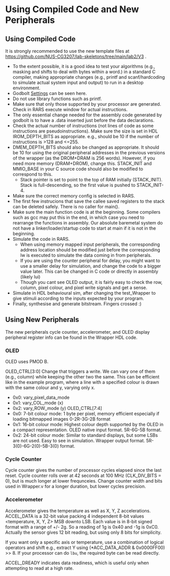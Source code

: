 
# Using Compiled Code and New Peripherals

## Using Compiled Code

It is strongly recommended to use the new template files at https://github.com/NUS-CG3207/lab-skeletons/tree/main/lab2/V3 .


* To the extent possible, it is a good idea to test your algorithms (e.g., masking and shifts to deal with bytes within a word.) in a standard C compiler, making appropriate changes (e.g., printf and scanf/hardcoding to simulate actual system input and output) to run in a desktop environment.
* Godbolt [Settings](godbolt.png) can be seen here.
* Do not use library functions such as printf. 
* Make sure that only those supported by your processor are generated. Check in RARS execute window for actual instructions.
* The only essential change needed for the assembly code generated by godbolt is to have a .data inserted just before the data declarations.
* Check the actual number of instructions (not lines of code as some instructions are pseudoinstructions). Make sure the size is set in HDL IROM_DEPTH_BITS as appropriate. e.g., should be 10 if the number of instructions is >128 and <=255.
* DMEM_DEPTH_BITS should also be changed as appropriate. It should be 10 for using the original peripheral addresses in the previous versions of the wrapper (as the DROM+DRAM is 256 words). However, if you need more memory (DRAM+DROM), change this. STACK_INIT and MMIO_BASE in your C source code should also be modified to correspond to this.
    * Stack pointer is set to point to the top of RAM initially (STACK_INIT). Stack is full-descending, so the first value is pushed to STACK_INIT-4.
* Make sure the correct memory config is selected in RARS.
* The first few instrucions that save the callee saved registers to the stack can be deleted safely. There is no caller for main().
* Make sure the main function code is at the beginning. Some compilers such as gcc may put this in the end, in which case you need to rearrange the functions in assembly. Our absolute baremetal system do not have a linker/loader/startup code to start at main if it is not in the beginning.
* Simulate the code in RARS.
    * When using memory mapped input peripherals, the corresponding address location should be modified just before the corresponding lw is executed to simulate the data coming in from peripherals.
    * If you are using the counter peripheral for delay, you might want to use a smaller delay for simulation, and change the code to a bigger value later. This can be changed in C code or directly in assembly (likely lui)
    * Though you cant see OLED output, it is fairly easy to check the row, column, pixel colour, and pixel write signals and get a sense.
* Simulate in HDL behavioural sim, after changing the test_Wrapper to give stimuli according to the inputs expected by your program.
* Finally, synthesise and generate bitstream. Fingers crossed :)

## Using New Peripherals

The new peripherals cycle counter, accelerometer, and OLED display peripheral register info can be found in the Wrapper HDL code. 

### OLED
OLED uses PMOD B.

OLED_CTRL[3:0]
Change that triggers a write. We can vary one of them (e.g., column) while keeping the other two the same. This can be efficient like in the example program, where a line with a specified colour is drawn with the same colour and y, varying only x. 
* 0x0: vary_pixel_data_mode
* 0x1: vary_COL_mode (x)
* 0x2: vary_ROW_mode (y)
OLED_CTRL[7:4]
* 0x0: 7-bit colour mode: 1 byte per pixel, memory efficient especially if loading bitmapped images 0-2R-3G-2B format
* 0x1: 16-bit colour mode: Highest colour depth supported by the OLED in a compact representation. OLED native input format. 5R-6G-5B format.
* 0x2: 24-bit colour mode: Similar to standard displays, but some LSBs are not used. Easy to see in simulation. Wrapper output format. 5R-3(0)-6G-2(0)-5B-3(0) format.


### Cycle Counter
Cycle counter gives the number of processor cycles elapsed since the last reset.
Cycle counter rolls over at 42 seconds at 100 MHz (CLK_DIV_BITS = 0), but is much longer at lower frequnceies. 
Change counter width and bits used in Wrapper.v for a longer duration, but lower cycles precision.

### Accelerometer
Accelerometer gives the temperature as well as X, Y, Z accelerations.
ACCEL_DATA is a 32-bit value packing 4 independent 8-bit values <temperature, X, Y, Z> MSB downto LSB.
Each value is in 8-bit signed format with a range of +/- 2g. So a reading of 1g is 0x40 and -1g is 0xC0. 
Actually the sensor gives 12 bit reading, but using only 8 bits for simplicity. 

If you want only a specific axis or temperature, use a combination of logical operators and shift e.g., extract Y using (*ACC_DATA_ADDR & 0x0000FF00) >> 8. If your processor can do `lbu`, the required byte can be read directly.

ACCEL_DREADY indicates data readiness, which is useful only when attempting to read at a high rate.